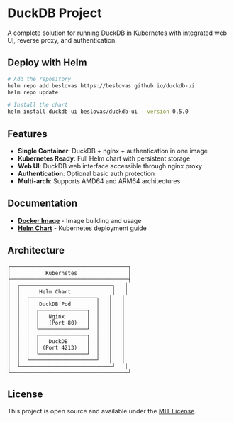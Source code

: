 # DuckDB Project

A complete solution for running DuckDB in Kubernetes with integrated web UI, reverse proxy, and authentication.

## Deploy with Helm

```bash
# Add the repository
helm repo add beslovas https://beslovas.github.io/duckdb-ui
helm repo update

# Install the chart
helm install duckdb-ui beslovas/duckdb-ui --version 0.5.0
```

## Features

- **Single Container**: DuckDB + nginx + authentication in one image
- **Kubernetes Ready**: Full Helm chart with persistent storage
- **Web UI**: DuckDB web interface accessible through nginx proxy
- **Authentication**: Optional basic auth protection
- **Multi-arch**: Supports AMD64 and ARM64 architectures

## Documentation

- **[Docker Image](image/README.md)** - Image building and usage
- **[Helm Chart](chart/README.md)** - Kubernetes deployment guide

## Architecture

```
┌─────────────────────────────────────┐
│           Kubernetes                │
├─────────────────────────────────────┤
│  ┌─────────────────────────────┐   │
│  │      Helm Chart             │   │
│  │  ┌─────────────────────┐   │   │
│  │  │   DuckDB Pod        │   │   │
│  │  │  ┌───────────────┐  │   │   │
│  │  │  │   Nginx       │  │   │   │
│  │  │  │   (Port 80)   │  │   │   │
│  │  │  └───────────────┘  │   │   │
│  │  │  ┌───────────────┐  │   │   │
│  │  │  │   DuckDB      │  │   │   │
│  │  │  │ (Port 4213)   │  │   │   │
│  │  │  └───────────────┘  │   │   │
│  │  └─────────────────────┘   │   │
│  └─────────────────────────────┘   │
└─────────────────────────────────────┘
```

## License

This project is open source and available under the [MIT License](LICENSE).

